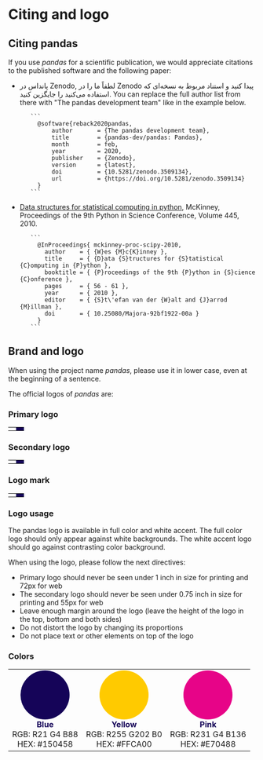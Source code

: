 # Citing and logo

## Citing pandas

If you use _pandas_ for a scientific publication, we would appreciate citations to the published software and the
following paper:

- پانداس در Zenodo,
   لطفاً ما را در Zenodo پیدا کنید و استناد مربوط به نسخه‌ای که استفاده می‌کنید را جایگزین کنید. You can replace the full author
   list from there with "The pandas development team" like in the example below.

         ```
           @software{reback2020pandas,
               author       = {The pandas development team},
               title        = {pandas-dev/pandas: Pandas},
               month        = feb,
               year         = 2020,
               publisher    = {Zenodo},
               version      = {latest},
               doi          = {10.5281/zenodo.3509134},
               url          = {https://doi.org/10.5281/zenodo.3509134}
           }
         ```

- [Data structures for statistical computing in python](https://pub.curvenote.com/01908378-3686-7168-a380-d82bbf21c799/public/mckinney-57fc0d4e8a08cd7f26a4b8bf468a71f4.pdf),
   McKinney, Proceedings of the 9th Python in Science Conference, Volume 445, 2010.

         ```
           @InProceedings{ mckinney-proc-scipy-2010,
             author    = { {W}es {M}c{K}inney },
             title     = { {D}ata {S}tructures for {S}tatistical {C}omputing in {P}ython },
             booktitle = { {P}roceedings of the 9th {P}ython in {S}cience {C}onference },
             pages     = { 56 - 61 },
             year      = { 2010 },
             editor    = { {S}t\'efan van der {W}alt and {J}arrod {M}illman },
             doi       = { 10.25080/Majora-92bf1922-00a }
           }
         ```

## Brand and logo

When using the project name _pandas_, please use it in lower case, even at the beginning of a sentence.

The official logos of _pandas_ are:

### Primary logo

<table class="table logo">
    <tbody><tr>
        <td>
            <img alt="" src="{{ base_url }}static/img/pandas.svg"/>
        </td>
        <td style="background-color: #150458">
            <img alt="" src="{{ base_url }}static/img/pandas_white.svg"/>
        </td>
    </tr>
</tbody></table>

### Secondary logo

<table class="table logo">
    <tbody><tr>
        <td>
            <img alt="" src="{{ base_url }}static/img/pandas_secondary.svg"/>
        </td>
        <td style="background-color: #150458">
            <img alt="" src="{{ base_url }}static/img/pandas_secondary_white.svg"/>
        </td>
    </tr>
</tbody></table>

### Logo mark

<table class="table logo">
    <tbody><tr>
        <td>
            <img alt="" src="{{ base_url }}static/img/pandas_mark.svg"/>
        </td>
        <td style="background-color: #150458">
            <img alt="" src="{{ base_url }}static/img/pandas_mark_white.svg"/>
        </td>
    </tr>
</tbody></table>

### Logo usage

The pandas logo is available in full color and white accent.
The full color logo should only appear against white backgrounds.
The white accent logo should go against contrasting color background.

When using the logo, please follow the next directives:

- Primary logo should never be seen under 1 inch in size for printing and 72px for web
- The secondary logo should never be seen under 0.75 inch in size for printing and 55px for web
- Leave enough margin around the logo (leave the height of the logo in the top, bottom and both sides)
- Do not distort the logo by changing its proportions
- Do not place text or other elements on top of the logo

### Colors

<table class="table">
    <tbody><tr>
        <td style="text-align: center;">
            <svg xmlns="http://www.w3.org/2000/svg" width="100" height="100">
                <circle cx="50" cy="50" r="50" fill="#150458"/>
            </svg><br/>
            <b style="color: #150458;">Blue</b><br/>
            RGB: R21 G4 B88<br/>
            HEX: #150458
        </td>
        <td style="text-align: center;">
            <svg xmlns="http://www.w3.org/2000/svg" width="100" height="100">
                <circle cx="50" cy="50" r="50" fill="#ffca00"/>
            </svg><br/>
            <b style="color: #150458;">Yellow</b><br/>
            RGB: R255 G202 B0<br/>
            HEX: #FFCA00
        </td>
        <td style="text-align: center;">
            <svg xmlns="http://www.w3.org/2000/svg" width="100" height="100">
                <circle cx="50" cy="50" r="50" fill="#e70488"/>
            </svg><br/>
            <b style="color: #150458;">Pink</b><br/>
            RGB: R231 G4 B136<br/>
            HEX: #E70488
        </td>
    </tr>
</tbody></table>
